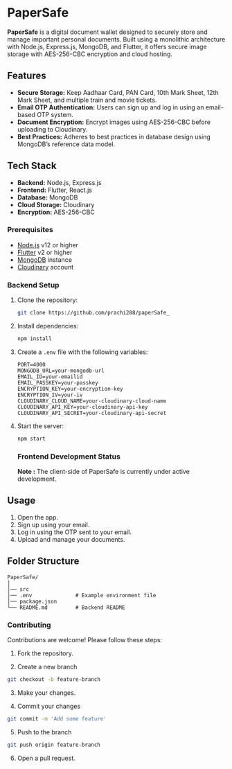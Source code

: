# PaperSafe

**PaperSafe** is a digital document wallet designed to securely store and manage important personal documents. Built using a monolithic architecture with Node.js, Express.js, MongoDB, and Flutter, it offers secure image storage with AES-256-CBC encryption and cloud hosting.

## Features

- **Secure Storage:** Keep Aadhaar Card, PAN Card, 10th Mark Sheet, 12th Mark Sheet, and multiple train and movie tickets.
- **Email OTP Authentication:** Users can sign up and log in using an email-based OTP system.
- **Document Encryption:** Encrypt images using AES-256-CBC before uploading to Cloudinary.
- **Best Practices:** Adheres to best practices in database design using MongoDB’s reference data model.

## Tech Stack

- **Backend:** Node.js, Express.js
- **Frontend:** Flutter, React.js
- **Database:** MongoDB
- **Cloud Storage:** Cloudinary
- **Encryption:** AES-256-CBC

### Prerequisites

- [Node.js](https://nodejs.org/) v12 or higher
- [Flutter](https://flutter.dev/) v2 or higher
- [MongoDB](https://www.mongodb.com/) instance
- [Cloudinary](https://cloudinary.com/) account

### Backend Setup

1. Clone the repository:

    ```sh
    git clone https://github.com/prachi288/paperSafe_
    ```

2. Install dependencies:

    ```sh
    npm install
    ```

3. Create a `.env` file with the following variables:

    ```env
    PORT=4000
    MONGODB_URL=your-mongodb-url
    EMAIL_ID=your-emailid
    EMAIL_PASSKEY=your-passkey
    ENCRYPTION_KEY=your-encryption-key
    ENCRYPTION_IV=your-iv
    CLOUDINARY_CLOUD_NAME=your-cloudinary-cloud-name
    CLOUDINARY_API_KEY=your-cloudinary-api-key
    CLOUDINARY_API_SECRET=your-cloudinary-api-secret
    ```

4. Start the server:

    ```sh
    npm start
    ```

    ### Frontend Development Status

    **Note :** The client-side of PaperSafe is currently under active development.

<!-- ### Frontend Setup

1. Navigate to the client directory:

    ```sh
    cd ../client
    ```

2. Install dependencies:

    ```sh
    flutter pub get
    ```

3. Configure API endpoints in the Flutter app as needed.

4. Run the Flutter app:

    ```sh
    flutter run
    ``` -->

## Usage

1. Open the app.
2. Sign up using your email.
3. Log in using the OTP sent to your email.
4. Upload and manage your documents.

## Folder Structure

```plaintext
PaperSafe/              
│
│── src
│── .env              # Example environment file
│── package.json
└── README.md         # Backend README
```


### Contributing

Contributions are welcome! Please follow these steps:

1. Fork the repository.

2. Create a new branch 
```sh
git checkout -b feature-branch
```

3. Make your changes.

4. Commit your changes 
```sh 
git commit -m 'Add some feature'
```

5. Push to the branch 
```sh
git push origin feature-branch
```

6. Open a pull request.
